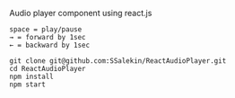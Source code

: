 Audio player component using react.js

```
space = play/pause
→ = forward by 1sec
← = backward by 1sec
```

```
git clone git@github.com:SSalekin/ReactAudioPlayer.git
cd ReactAudioPlayer
npm install
npm start
```
